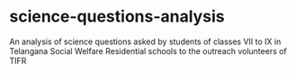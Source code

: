# science-questions-analysis
An analysis of science questions asked by students of classes VII to IX in Telangana Social Welfare Residential schools to the outreach volunteers of TIFR
